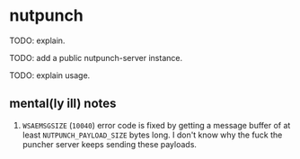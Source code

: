 # nutpunch

TODO: explain.

TODO: add a public nutpunch-server instance.

TODO: explain usage.

## mental(ly ill) notes

1. `WSAEMSGSIZE` (`10040`) error code is fixed by getting a message buffer of at least `NUTPUNCH_PAYLOAD_SIZE` bytes long. I don't know why the fuck the puncher server keeps sending these payloads.
